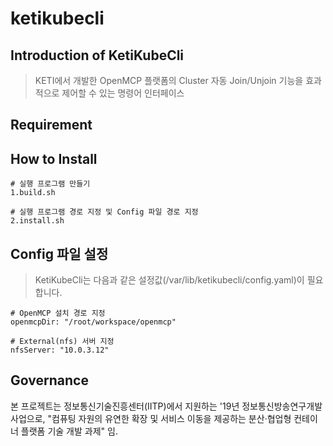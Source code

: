 # ketikubecli

## Introduction of KetiKubeCli

> KETI에서 개발한 OpenMCP 플랫폼의 Cluster 자동 Join/Unjoin 기능을 효과적으로 제어할 수 있는 명령어 인터페이스

## Requirement



## How to Install
```
# 실행 프로그램 만들기
1.build.sh

# 실행 프로그램 경로 지정 및 Config 파일 경로 지정
2.install.sh
```

## Config 파일 설정

> KetiKubeCli는 다음과 같은 설정값(/var/lib/ketikubecli/config.yaml)이 필요합니다.
```
# OpenMCP 설치 경로 지정
openmcpDir: "/root/workspace/openmcp"

# External(nfs) 서버 지정
nfsServer: "10.0.3.12"
```

## Governance

본 프로젝트는 정보통신기술진흥센터(IITP)에서 지원하는 '19년 정보통신방송연구개발사업으로, "컴퓨팅 자원의 유연한 확장 및 서비스 이동을 제공하는 분산·협업형 컨테이너 플랫폼 기술 개발 과제" 임.
